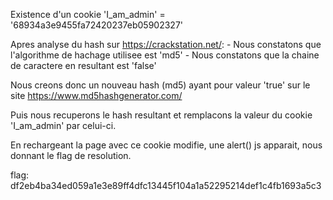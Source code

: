 Existence d'un cookie 'I_am_admin' = '68934a3e9455fa72420237eb05902327'

Apres analyse du hash sur https://crackstation.net/:
	- Nous constatons que l'algorithme de hachage utilisee est 'md5'
	- Nous constatons que la chaine de caractere en resultant est 'false'

Nous creons donc un nouveau hash (md5) ayant pour valeur 'true'
sur le site https://www.md5hashgenerator.com/

Puis nous recuperons le hash resultant et remplacons la valeur du cookie 'I_am_admin' par celui-ci.


En rechargeant la page avec ce cookie modifie, une alert() js apparait, nous donnant le flag de resolution.

flag:
df2eb4ba34ed059a1e3e89ff4dfc13445f104a1a52295214def1c4fb1693a5c3